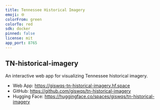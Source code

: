 ```yaml
---
title: Tennessee Historical Imagery
emoji: 🌐
colorFrom: green
colorTo: red
sdk: docker
pinned: false
license: mit
app_port: 8765
---
```


## TN-historical-imagery

An interactive web app for visualizing Tennessee historical imagery.

- Web App: <https://giswqs-tn-historical-imagery.hf.space>
- GitHub: <https://github.com/giswqs/tn-historical-imagery>
- Hugging Face: <https://huggingface.co/spaces/giswqs/tn-historical-imagery>
